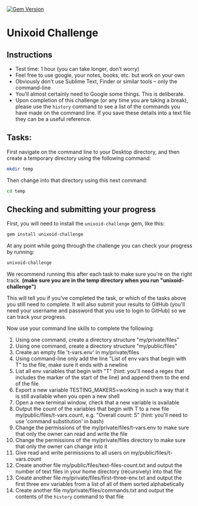 [![Gem Version](https://badge.fury.io/rb/unixoid-challenge.svg)](http://badge.fury.io/rb/unixoid-challenge)

Unixoid Challenge
=================

Instructions
------------

* Test time: 1 hour (you can take longer, don’t worry)
* Feel free to use google, your notes, books, etc. but work on your own
* Obviously don't use Sublime Text, Finder or similar tools – only the command-line
* You'll almost certainly need to Google some things. This is deliberate.
* Upon completion of this challenge (or any time you are taking a break), please use the `history` command to see a list of the commands you have made on the command line.  If you save these details into a text file they can be a useful reference.

Tasks:
------

First navigate on the command line to your Desktop directory, and then create a temporary directory using the following command:

```sh
mkdir temp
```

Then change into that directory using this next command:

```sh
cd temp
```

Checking and submitting your progress
-------------------------------------

First, you will need to install the `unixoid-challenge` gem, like this:

```sh
gem install unixoid-challenge
```

At any point while going through the challenge you can check your progress by running:

```sh
unixoid-challenge
```

We recommend running this after each task to make sure you're on the right track.
__(make sure you are in the temp directory when you run "unixoid-challenge")__

This will tell you if you've completed the task, or which of the tasks above you still need to complete. It will also submit your results to GitHub (you'll need your username and password that you use to login to GitHub) so we can track your progress.

Now use your command line skills to complete the following:

1. Using one command, create a directory structure "my/private/files"
2. Using one command, create a directory structure "my/public/files"
3. Create an empty file 't-vars.env' in my/private/files
4. Using command-line only add the line "List of env vars that begin with T" to the file, make sure it ends with a newline
5. List all env variables that begin with "T" (hint: you'll need a regex that includes the marker of the start of the line) and append them to the end of the file
6. Export a new variable TESTING_MAKERS=working in such a way that it is still available when you open a new shell
7. Open a new terminal window, check that a new variable is available
8. Output the count of the variables that begin with T to a new file my/public/files/t-vars.count, e.g. "Overall count: 5" (hint: you'll need to use 'command substitution' in bash)
9. Change the permissions of the my/private/files/t-vars.env to make sure that only the owner can read and write the file
10. Change the permissions of the my/private/files directory to make sure that only the owner can change into it
11. Give read and write permissions to all users on my/public/files/t-vars.count
12. Create another file my/public/files/text-files-count.txt and output the number of text files in your home directory (recursively) into that file
13. Create another file my/private/files/first-three-env.txt and output the first three env variables from a list of all of them sorted alphabetically
14. Create another file my/private/files/commands.txt and output the contents of the `history` command to that file



